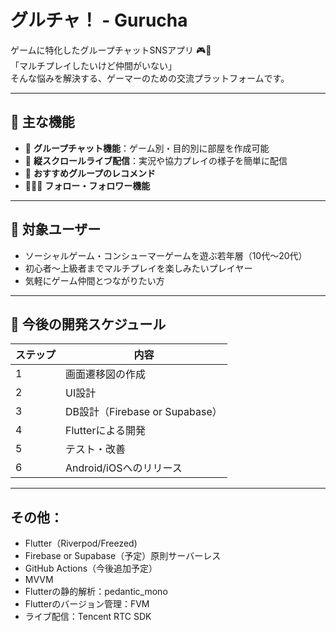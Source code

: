 # グルチャ！ - Gurucha

ゲームに特化したグループチャットSNSアプリ 🎮📱  
「マルチプレイしたいけど仲間がいない」  
そんな悩みを解決する、ゲーマーのための交流プラットフォームです。

---

## 🧩 主な機能

- 💬 **グループチャット機能**：ゲーム別・目的別に部屋を作成可能
- 🔴 **縦スクロールライブ配信**：実況や協力プレイの様子を簡単に配信
- 📌 **おすすめグループのレコメンド**
- 🧑‍🤝‍🧑 **フォロー・フォロワー機能**

---

## 🎯 対象ユーザー

- ソーシャルゲーム・コンシューマーゲームを遊ぶ若年層（10代〜20代）
- 初心者〜上級者までマルチプレイを楽しみたいプレイヤー
- 気軽にゲーム仲間とつながりたい方

---

## 🚀 今後の開発スケジュール

| ステップ | 内容 |
|---------|------|
| 1 | 画面遷移図の作成 |
| 2 | UI設計 |
| 3 | DB設計（Firebase or Supabase） |
| 4 | Flutterによる開発 |
| 5 | テスト・改善 |
| 6 | Android/iOSへのリリース |

---

## その他：
- Flutter（Riverpod/Freezed)
- Firebase or Supabase（予定）原則サーバーレス
- GitHub Actions（今後追加予定）
- MVVM
- Flutterの静的解析：pedantic_mono
- Flutterのバージョン管理：FVM
- ライブ配信：Tencent RTC SDK

